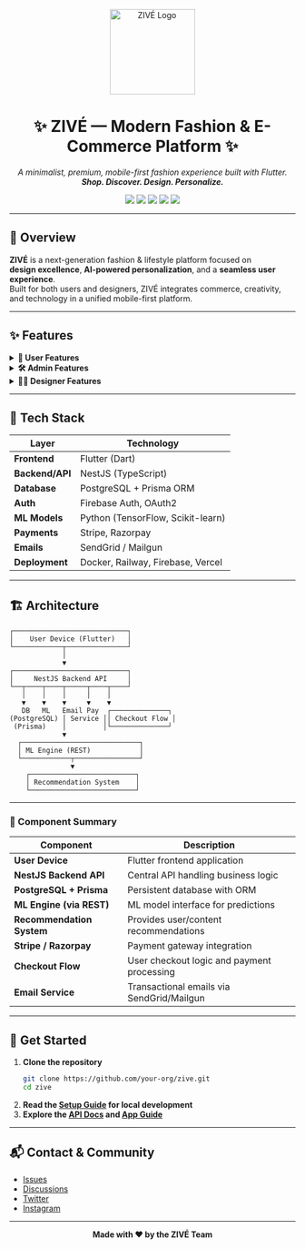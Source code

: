 <p align="center">
  <img src="https://your-logo-url.com/logo.png" alt="ZIVÉ Logo" width="150"/>
</p>

<h1 align="center">✨ ZIVÉ — Modern Fashion & E-Commerce Platform ✨</h1>

<p align="center">
  <em>A minimalist, premium, mobile-first fashion experience built with Flutter.<br>
  <strong>Shop. Discover. Design. Personalize.</strong></em>
</p>

<p align="center">
  <a href="#"><img src="https://img.shields.io/badge/Flutter-3.10-blue?logo=flutter"></a>
  <a href="#"><img src="https://img.shields.io/badge/NestJS-9-red?logo=nestjs"></a>
  <a href="#"><img src="https://img.shields.io/badge/PostgreSQL-14-blue?logo=postgresql"></a>
  <a href="#"><img src="https://img.shields.io/badge/Stripe-Razorpay-purple?logo=stripe"></a>
  <a href="#"><img src="https://img.shields.io/badge/License-MIT-green"></a>
</p>

---

## 🧵 Overview

**ZIVÉ** is a next-generation fashion & lifestyle platform focused on  
**design excellence**, **AI-powered personalization**, and a **seamless user experience**.  
Built for both users and designers, ZIVÉ integrates commerce, creativity, and technology in a unified mobile-first platform.

---

## ✨ Features

<details>
  <summary><strong>👤 User Features</strong></summary>

- 🔐 Email & Social Logins (Google, Apple, etc.)
- 🛍 Product listings with filters, cart, wishlist
- 💳 Secure payments via Stripe & Razorpay
- 🎁 Reward points & engagement system
- 💫 AI-based product recommendations
- 🎨 Swipe-to-rate designer pieces (Tinder-style)
- 📦 Order tracking & checkout

</details>

<details>
  <summary><strong>🛠 Admin Features</strong></summary>

- 📦 Manage Products, Orders, Inventory
- 📊 Dashboard Analytics & Insights
- 👥 Manage Users & Designers

</details>

<details>
  <summary><strong>🧑‍🎨 Designer Features</strong></summary>

- 📤 Upload & manage collections
- 💬 Collect user ratings and swipe feedback
- 📈 View design performance analytics

</details>

---

## 🧰 Tech Stack

| Layer            | Technology                                 |
|------------------|--------------------------------------------|
| **Frontend**     | Flutter (Dart)                             |
| **Backend/API**  | NestJS (TypeScript)                        |
| **Database**     | PostgreSQL + Prisma ORM                    |
| **Auth**         | Firebase Auth, OAuth2                      |
| **ML Models**    | Python (TensorFlow, Scikit-learn)          |
| **Payments**     | Stripe, Razorpay                           |
| **Emails**       | SendGrid / Mailgun                         |
| **Deployment**   | Docker, Railway, Firebase, Vercel          |

---

## 🏗 Architecture

```
┌────────────────────────────┐
│    User Device (Flutter)   │
└────────────┬───────────────┘
             │
             ▼
┌────────────────────────────┐
│     NestJS Backend API     │
└──┬────┬────┬─────┬────┬────┘
   │    │    │     │    │
   ▼    ▼    ▼     ▼    ▼
   DB   ML   Email Pay  ┌──────────────┐
(PostgreSQL) │ Service ││ Checkout Flow │
 (Prisma)    │         │└──────────────┘
             ▼
  ┌─────────────────────────────┐
  │ ML Engine (REST)            │
  └────────────┬────────────────┘
               ▼
    ┌──────────────────────────┐
    │ Recommendation System    │
    └──────────────────────────┘
```

---

### 🔗 Component Summary

| Component                     | Description                                      |
|------------------------------|--------------------------------------------------|
| **User Device**              | Flutter frontend application                     |
| **NestJS Backend API**       | Central API handling business logic              |
| **PostgreSQL + Prisma**      | Persistent database with ORM                     |
| **ML Engine (via REST)**     | ML model interface for predictions               |
| **Recommendation System**    | Provides user/content recommendations            |
| **Stripe / Razorpay**        | Payment gateway integration                      |
| **Checkout Flow**            | User checkout logic and payment processing       |
| **Email Service**            | Transactional emails via SendGrid/Mailgun        |

---

## 🚀 Get Started

1. **Clone the repository**
   ```sh
   git clone https://github.com/your-org/zive.git
   cd zive
   ```
2. **Read the [Setup Guide](./docs/SETUP.md) for local development**
3. **Explore the [API Docs](./docs/API.md) and [App Guide](./docs/APP.md)**

---

## 📬 Contact & Community

- [Issues](https://github.com/your-org/zive/issues)
- [Discussions](https://github.com/your-org/zive/discussions)
- [Twitter](https://twitter.com/yourbrand)
- [Instagram](https://instagram.com/yourbrand)

---

<p align="center"><strong>Made with ❤️ by the ZIVÉ Team</strong></p>


